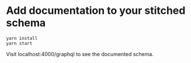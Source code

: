 # Add documentation to your stitched schema

```
yarn install
yarn start
```
Visit localhost:4000/graphql to see the documented schema.
